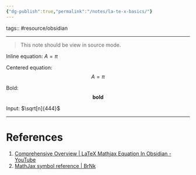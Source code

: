 ```yaml
---
{"dg-publish":true,"permalink":"/notes/la-te-x-basics/"}
---
```


tags:: #resource/obsidian 

---

> This note should be view in source mode.

Inline equation:  $A = \pi$

Centered equation:
$$A = \pi$$

Bold:
$$\textbf{bold}$$

Input:
$\sqrt[n]{444}$

---
# References
1. [Comprehensive Overview | LaTeX Mathjax Equation In Obsidian - YouTube](https://www.youtube.com/watch?v=FA0z7oR7OWc)
2. [MathJax symbol reference | BrNk](https://bearnok.com/grva/en/knowledge/software/mathjax)